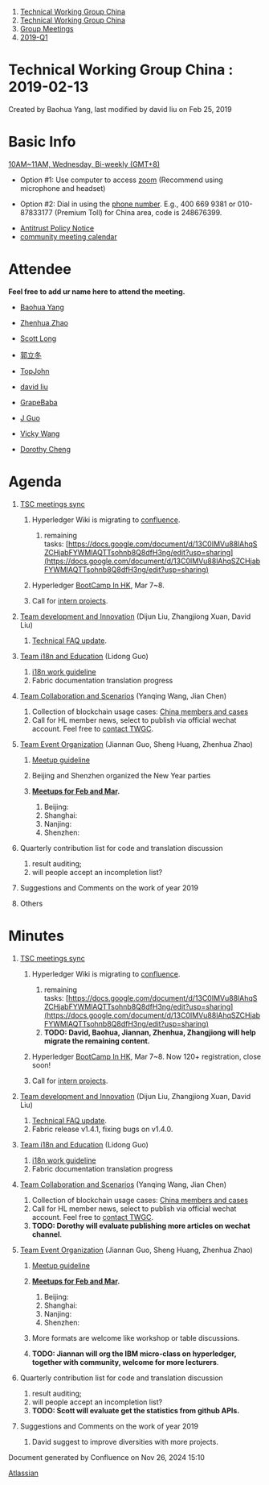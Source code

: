 1. [Technical Working Group China](index.html)
2. [Technical Working Group China](Technical-Working-Group-China_22151170.html)
3. [Group Meetings](Group-Meetings_22151180.html)
4. [2019-Q1](2019-Q1_22151184.html)

# Technical Working Group China : 2019-02-13

Created by Baohua Yang, last modified by david liu on Feb 25, 2019

# Basic Info

[10AM~11AM, Wednesday, Bi-weekly (GMT+8)](#)

- Option #1: Use computer to access [zoom](https://zoom.us/my/hyperledger.community "https://zoom.us/my/hyperledger.community") (Recommend using microphone and headset)

<!--THE END-->

- Option #2: Dial in using the [phone number](https://zoom.us/zoomconference?m=mTUdEBuT33gjEcR54Rqsi1KmFyNgSLYP). E.g., 400 669 9381 or 010-87833177 (Premium Toll) for China area, code is 248676399.

<!--THE END-->

- [Antitrust Policy Notice](https://docs.google.com/presentation/d/1punUCr0mSZT9gMKCs3vCYqbWbjeS_RG-18ZrhkfwoYc/edit?ts=5a14dfdf)
- [community meeting calendar](https://wiki-archive.hyperledger.org/community/calendar-public-meetings "community:calendar-public-meetings")

# Attendee

**Feel free to add ur name here to attend the meeting.**

- [Baohua Yang](https://lf-hyperledger.atlassian.net/wiki/people/557058:17d87dbf-05fe-4c1b-84cf-fd69f7fcbb20?ref=confluence)
- [Zhenhua Zhao](https://lf-hyperledger.atlassian.net/wiki/people/5da669613c95d00c3c649d6e?ref=confluence)
  
- [Scott Long](https://lf-hyperledger.atlassian.net/wiki/people/712020:d1bf34a5-5759-4945-8433-6da36f1c6870?ref=confluence)
  
- [郭立冬](https://lf-hyperledger.atlassian.net/wiki/people/6183eb45bcb574006810d17f?ref=confluence)
  
- [TopJohn](https://lf-hyperledger.atlassian.net/wiki/people/5b417eec10d57114135ec9aa?ref=confluence)
- [david liu](https://lf-hyperledger.atlassian.net/wiki/people/557058:ccdd3d2a-7f2a-4159-a2f2-de5fc7776831?ref=confluence)
  
- [GrapeBaba](https://lf-hyperledger.atlassian.net/wiki/people/70121:9d3e098c-7104-4922-a304-f5a035cd60ad?ref=confluence)
  
- [J Guo](https://lf-hyperledger.atlassian.net/wiki/people/70121:6a297646-8eaf-48bb-afd9-76ce748a10eb?ref=confluence)
- [Vicky Wang](https://lf-hyperledger.atlassian.net/wiki/people/712020:10c2fd9c-adc0-4de7-a1cf-1130c6b6f884?ref=confluence)
- [Dorothy Cheng](https://lf-hyperledger.atlassian.net/wiki/people/712020:7e5a518b-9be6-4b40-8450-a804ca93647a?ref=confluence)

# Agenda

1. [TSC meetings sync](https://lists.hyperledger.org/g/tsc "https://lists.hyperledger.org/g/tsc")
   
   1. Hyperledger Wiki is migrating to [confluence](https://wiki2.hyperledger.org/display/tools/Wiki+Migration).
      
      1. remaining tasks: [https://docs.google.com/document/d/13C0IMVu88lAhqSZCHjabFYWMlAQTTsohnb8Q8dfH3ng/edit?usp=sharing](https://docs.google.com/document/d/13C0IMVu88lAhqSZCHjabFYWMlAQTTsohnb8Q8dfH3ng/edit?usp=sharing)
   2. Hyperledger [BootCamp In HK](https://lf-hyperledger.atlassian.net/wiki/display/BOOTHK/BootCamp+-+Hong+Kong), Mar 7~8.
   3. Call for [intern projects](https://lf-hyperledger.atlassian.net/wiki/display/INTERN/2019+Projects).
2. [Team development and Innovation](https://lf-hyperledger.atlassian.net/wiki/display/TWGC/Development+and+Innovation) (Dijun Liu, Zhangjiong Xuan, David Liu)
   
   1. [Technical FAQ update](https://lf-hyperledger.atlassian.net/wiki/display/TWGC/FAQ).
3. [Team i18n and Education](https://lf-hyperledger.atlassian.net/wiki/display/TWGC/i18n+and+Education) (Lidong Guo)
   
   1. [i18n work guideline](https://wiki-archive.hyperledger.org/groups/twgc/team_ie/guideline "groups:twgc:team_ie:guideline")
   2. Fabric documentation translation progress
4. [Team Collaboration and Scenarios](https://wiki-archive.hyperledger.org/groups/twgc/team_cs "groups:twgc:team_cs") (Yanqing Wang, Jian Chen)
   
   1. Collection of blockchain usage cases: [China members and cases](https://wiki.hyperledger.org/groups/twgc/team_cs "https://wiki.hyperledger.org/groups/twgc/team_cs")
   2. Call for HL member news, select to publish via official wechat account. Feel free to [contact TWGC](mailto:twg-china@lists.hyperledger.org).
5. [Team Event Organization](https://wiki-archive.hyperledger.org/groups/twgc/team_eo "groups:twgc:team_eo") (Jiannan Guo, Sheng Huang, Zhenhua Zhao)
   
   1. [Meetup guideline](https://wiki-archive.hyperledger.org/groups/twgc/events/guideline "groups:twgc:events:guideline")
   2. Beijing and Shenzhen organized the New Year parties
   3. **[Meetups for Feb and Mar](https://wiki-archive.hyperledger.org/groups/twgc/team_eo "groups:twgc:team_eo").**
      
      1. Beijing:
      2. Shanghai:
      3. Nanjing:
      4. Shenzhen:
6. Quarterly contribution list for code and translation discussion
   
   1. result auditing;
   2. will people accept an incompletion list?
7. Suggestions and Comments on the work of year 2019
8. Others

# Minutes

1. [TSC meetings sync](https://lists.hyperledger.org/g/tsc "https://lists.hyperledger.org/g/tsc")
   
   1. Hyperledger Wiki is migrating to [confluence](https://wiki2.hyperledger.org/display/tools/Wiki+Migration).
      
      1. remaining tasks: [https://docs.google.com/document/d/13C0IMVu88lAhqSZCHjabFYWMlAQTTsohnb8Q8dfH3ng/edit?usp=sharing](https://docs.google.com/document/d/13C0IMVu88lAhqSZCHjabFYWMlAQTTsohnb8Q8dfH3ng/edit?usp=sharing)
      2. **TODO: David, Baohua, Jiannan, Zhenhua, Zhangjiong will help migrate the remaining content.**
   2. Hyperledger [BootCamp In HK](https://lf-hyperledger.atlassian.net/wiki/display/BOOTHK/BootCamp+-+Hong+Kong), Mar 7~8. Now 120+ registration, close soon!
   3. Call for [intern projects](https://lf-hyperledger.atlassian.net/wiki/display/INTERN/2019+Projects).
2. [Team development and Innovation](https://wiki-archive.hyperledger.org/groups/twgc/team_di "groups:twgc:team_di") (Dijun Liu, Zhangjiong Xuan, David Liu)
   
   1. [Technical FAQ update](https://lf-hyperledger.atlassian.net/wiki/display/TWGC/FAQ).
   2. Fabric release v1.4.1, fixing bugs on v1.4.0.
3. [Team i18n and Education](https://wiki-archive.hyperledger.org/groups/twgc/team_ie "groups:twgc:team_ie") (Lidong Guo)
   
   1. [i18n work guideline](https://wiki-archive.hyperledger.org/groups/twgc/team_ie/guideline "groups:twgc:team_ie:guideline")
   2. Fabric documentation translation progress
4. [Team Collaboration and Scenarios](https://wiki-archive.hyperledger.org/groups/twgc/team_cs "groups:twgc:team_cs") (Yanqing Wang, Jian Chen)
   
   1. Collection of blockchain usage cases: [China members and cases](https://wiki.hyperledger.org/groups/twgc/team_cs "https://wiki.hyperledger.org/groups/twgc/team_cs")
   2. Call for HL member news, select to publish via official wechat account. Feel free to [contact TWGC](mailto:twg-china@lists.hyperledger.org).
   3. **TODO: Dorothy will evaluate publishing more articles on wechat channel**.
5. [Team Event Organization](https://wiki-archive.hyperledger.org/groups/twgc/team_eo "groups:twgc:team_eo") (Jiannan Guo, Sheng Huang, Zhenhua Zhao)
   
   1. [Meetup guideline](https://wiki-archive.hyperledger.org/groups/twgc/events/guideline "groups:twgc:events:guideline")
   2. **[Meetups for Feb and Mar](https://wiki-archive.hyperledger.org/groups/twgc/team_eo "groups:twgc:team_eo").**
      
      1. Beijing:
      2. Shanghai:
      3. Nanjing:
      4. Shenzhen:
   3. More formats are welcome like workshop or table discussions.
   4. **TODO: Jiannan will org the IBM micro-class on hyperledger, together with community, welcome for more lecturers**.
6. Quarterly contribution list for code and translation discussion
   
   1. result auditing;
   2. will people accept an incompletion list?
   3. **TODO: Scott will evaluate get the statistics from github APIs.**
7. Suggestions and Comments on the work of year 2019
   
   1. David suggest to improve diversities with more projects.

Document generated by Confluence on Nov 26, 2024 15:10

[Atlassian](http://www.atlassian.com/)
